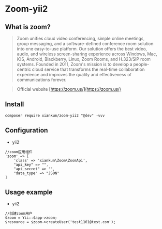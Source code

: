# Zoom-yii2

## What is zoom?

> Zoom unifies cloud video conferencing, simple online meetings, group messaging, and a software-defined conference room solution into one easy-to-use platform. Our solution offers the best video, audio, and wireless screen-sharing experience across Windows, Mac, iOS, Android, Blackberry, Linux, Zoom Rooms, and H.323/SIP room systems. Founded in 2011, Zoom's mission is to develop a people-centric cloud service that transforms the real-time collaboration experience and improves the quality and effectiveness of communications forever. 

> Official website [https://zoom.us/](https://zoom.us/)

## Install
`composer require xiankun/zoom-yii2 "@dev" -vvv`

## Configuration
- yii2
```
//zoom应用组件
'zoom' => [
    'class' => 'xiankun\Zoom\ZoomApi',
    "api_key" => "",
    "api_secret" => "",
    "data_type" => "JSON"
]
```

## Usage example
- yii2
```
//创建zoom用户
$zoom = Yii::$app->zoom;
$resource = $zoom->createUser('test1101@test.com');        
```
